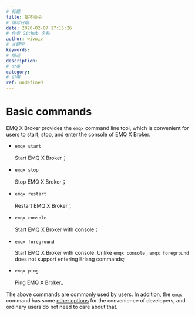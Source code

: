 ```yaml
---
# 标题
title: 基本命令
# 编写日期
date: 2020-02-07 17:15:26
# 作者 Github 名称
author: wivwiv
# 关键字
keywords:
# 描述
description:
# 分类
category: 
# 引用
ref: undefined
---
```


# Basic commands

EMQ X Broker provides the `emqx` command line tool, which is convenient for users to start, stop, and enter the console of EMQ X Broker.

+   `emqx start`

    Start EMQ X Broker；

+   `emqx stop`

    Stop EMQ X Broker；

+   `emqx restart`

    Restart EMQ X Broker；

+   `emqx console`

    Start EMQ X Broker with console；

+   `emqx foreground`

    Start EMQ X Broker with console. Unlike `emqx console` , `emqx foreground` does not support entering Erlang commands;

+   `emqx ping`

    Ping EMQ X Broker。

The above commands are commonly used by users. In addition, the `emqx` command has some [other options](../advanced/cli.md) for the convenience of developers, and ordinary users do not need to care about that.